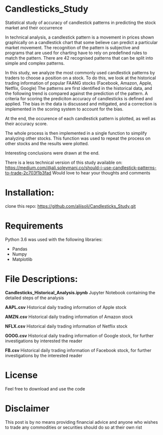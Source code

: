 # Candlesticks_Study
Statistical study of accuracy of candlestick patterns in predicting the stock market and their occurrence 

In technical analysis, a candlestick pattern is a movement in prices shown graphically on a candlestick chart that some believe can predict a particular market movement. The recognition of the pattern is subjective and programs that are used for charting have to rely on predefined rules to match the pattern. There are 42 recognised patterns that can be split into simple and complex patterns.

In this study, we analyze the most commonly used candlestick patterns by traders to choose a position on a stock. 
To do this, we look at the historical trading information of popular FAANG stocks (Facebook, Amazon, Apple, Netflix, Google)
The patterns are first identified in the historical data, and the following trend is compared against the prediction of the pattern.
A criteria for scoring the prediciton accuracy of candlesticks is defined and applied. 
The bias in the data is discussed and mitigated, and a correction is implemented in the scoring system to account for the bias.

At the end, the occurence of each candlestick pattern is plotted, as well as their accuracy score.

The whole process is then implemented in a single function to simplify analyzing other stocks.
This function was used to repeat the process on other stocks and the results were plotted.

Interesting conclusions were drawn at the end. 

There is a less technical version of this study available on:
https://medium.com/@ali.soleymani.co/should-i-use-candlestick-patterns-to-trade-2c703f1b3fad
Would love to hear your thoughts and comments

# Installation:
clone this repo:
https://github.com/aliisoli/Candlesticks_Study.git

# Requirements
Python 3.6 was used with the following libraries:
- Pandas
- Numpy
- Matplotlib

# File Descriptions:
**Candlesticks_Historical_Analysis.ipynb**
Jupyter Notebook containing the detailed steps of the analysis

**AAPL.csv**
Historical daily trading information of Apple stock

**AMZN.csv**
Historical daily trading information of Amazon stock

**NFLX.csv**
Historical daily trading information of Netflix stock

**GOOG.csv**
Historical daily trading information of Google stock, for further investigations by interested the reader

**FB.csv**
Historical daily trading information of Facebook stock, for further investigations by the interested reader

# License
Feel free to download and use the code

# Disclaimer
This post is by no means providing financial advice and anyone who wishes to trade any commodities or securities should do so at their own rist
